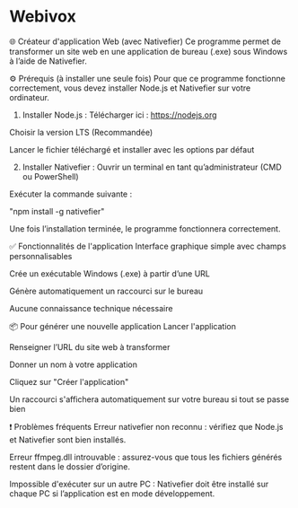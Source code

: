 # Webivox
🌐 Créateur d'application Web (avec Nativefier)
Ce programme permet de transformer un site web en une application de bureau (.exe) sous Windows à l’aide de Nativefier.

⚙️ Prérequis (à installer une seule fois)
Pour que ce programme fonctionne correctement, vous devez installer Node.js et Nativefier sur votre ordinateur.


1. Installer Node.js :
Télécharger ici : https://nodejs.org

Choisir la version LTS (Recommandée)

Lancer le fichier téléchargé et installer avec les options par défaut


2. Installer Nativefier :
Ouvrir un terminal en tant qu’administrateur (CMD ou PowerShell)

Exécuter la commande suivante :

"npm install -g nativefier"

Une fois l’installation terminée, le programme fonctionnera correctement.



✅ Fonctionnalités de l'application
Interface graphique simple avec champs personnalisables

Crée un exécutable Windows (.exe) à partir d’une URL

Génère automatiquement un raccourci sur le bureau

Aucune connaissance technique nécessaire

📦 Pour générer une nouvelle application
Lancer l'application

Renseigner l’URL du site web à transformer

Donner un nom à votre application

Cliquez sur "Créer l'application"

Un raccourci s'affichera automatiquement sur votre bureau si tout se passe bien

❗ Problèmes fréquents
Erreur nativefier non reconnu : vérifiez que Node.js et Nativefier sont bien installés.

Erreur ffmpeg.dll introuvable : assurez-vous que tous les fichiers générés restent dans le dossier d’origine.

Impossible d'exécuter sur un autre PC : Nativefier doit être installé sur chaque PC si l’application est en mode développement.
